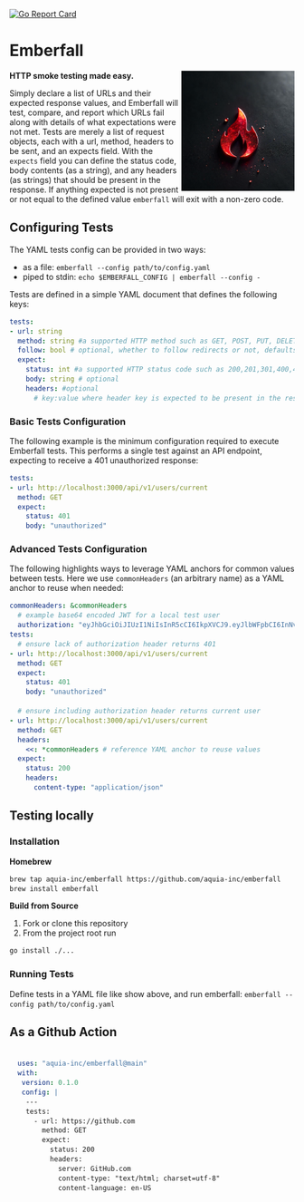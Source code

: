 [![Go Report Card](https://goreportcard.com/badge/github.com/aquia-inc/emberfall)](https://goreportcard.com/report/github.com/aquia-inc/emberfall) 
# Emberfall

<img align="right" width="200" src="./emberfall-logo.png">

**HTTP smoke testing made easy.**

Simply declare a list of URLs and their expected response values, and Emberfall will test, compare, and report which URLs fail along with details of what expectations were not met. Tests are merely a list of request objects, each with a url, method, headers to be sent, and an expects field. With the `expects` field you can define the status code, body contents (as a string), and any headers (as strings) that should be present in the response. If anything expected is not present or not equal to the defined value `emberfall` will exit with a non-zero code.


## Configuring Tests

The YAML tests config can be provided in two ways:
- as a file: `emberfall --config path/to/config.yaml`
- piped to stdin: `echo $EMBERFALL_CONFIG | emberfall --config -` 

Tests are defined in a simple YAML document that defines the following keys:
```yaml
tests:
- url: string
  method: string #a supported HTTP method such as GET, POST, PUT, DELETE, etc...
  follow: bool # optional, whether to follow redirects or not, defaults to false
  expect:
    status: int #a supported HTTP status code such as 200,201,301,400,404, etc...
    body: string # optional
    headers: #optional
      # key:value where header key is expected to be present in the response
```

### Basic Tests Configuration
The following example is the minimum configuration required to execute Emberfall tests. This performs a single test against an API endpoint, expecting to receive a 401 unauthorized response:
```yaml
tests:
- url: http://localhost:3000/api/v1/users/current
  method: GET
  expect:
    status: 401
    body: "unauthorized"
```
### Advanced Tests Configuration
The following highlights ways to leverage YAML anchors for common values between tests. Here we use `commonHeaders` (an arbitrary name) as a YAML anchor to reuse when needed:
```yaml
commonHeaders: &commonHeaders
  # example base64 encoded JWT for a local test user
  authorization: "eyJhbGciOiJIUzI1NiIsInR5cCI6IkpXVCJ9.eyJlbWFpbCI6InNvbWVvbmVAZXhhbXBsZS5jb20ifQ.54aXRXGjRGG7ft3aZ-Y75CVqq-falx5sgIhrafjzD-g"
tests:
  # ensure lack of authorization header returns 401
- url: http://localhost:3000/api/v1/users/current
  method: GET
  expect:
    status: 401
    body: "unauthorized"
  
  # ensure including authorization header returns current user
- url: http://localhost:3000/api/v1/users/current
  method: GET
  headers:
    <<: *commonHeaders # reference YAML anchor to reuse values
  expect:
    status: 200
    headers:
      content-type: "application/json"

```
## Testing locally

### Installation

**Homebrew**
```sh
brew tap aquia-inc/emberfall https://github.com/aquia-inc/emberfall
brew install emberfall
```
**Build from Source**
1. Fork or clone this repository
2. From the project root run
```bash
go install ./...
```

### Running Tests

Define tests in a YAML file like show above, and run emberfall: `emberfall --config path/to/config.yaml`

## As a Github Action

```yaml

  uses: "aquia-inc/emberfall@main"
  with:
   version: 0.1.0
   config: | 
    ---
    tests:  
      - url: https://github.com
        method: GET
        expect:
          status: 200
          headers:
            server: GitHub.com
            content-type: "text/html; charset=utf-8"
            content-language: en-US
      
```
